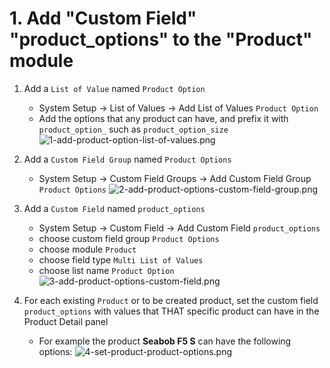 # 1. Add "Custom Field" "product_options" to the "Product" module

1. Add a ```List of Value``` named ```Product Option```
    - System Setup -> List of Values -> Add List of Values ```Product Option```
    - Add the options that any product can have, and prefix it with ```product_option_``` such as ```product_option_size```
    ![1-add-product-option-list-of-values.png](https://bitbucket.org/repo/qEd965M/images/1707896004-1-add-product-option-list-of-values.png)

2. Add a ```Custom Field Group``` named ```Product Options```
    - System Setup -> Custom Field Groups -> Add Custom Field Group ```Product Options```
    ![2-add-product-options-custom-field-group.png](https://bitbucket.org/repo/qEd965M/images/3421113696-2-add-product-options-custom-field-group.png)
    

3. Add a ```Custom Field``` named ```product_options```
    - System Setup -> Custom Field -> Add Custom Field ```product_options```
    - choose custom field group ```Product Options```
    - choose module ```Product```
    - choose field type ```Multi List of Values```
    - choose list name ```Product Option```
![3-add-product-options-custom-field.png](https://bitbucket.org/repo/qEd965M/images/1684220058-3-add-product-options-custom-field.png)

4. For each existing ```Product``` or to be created product, set the custom field ```product_options``` with values that THAT specific product can have in the Product Detail panel
    - For example the product **Seabob F5 S** can have the following options:
![4-set-product-product-options.png](https://bitbucket.org/repo/qEd965M/images/2177113834-4-set-product-product-options.png)